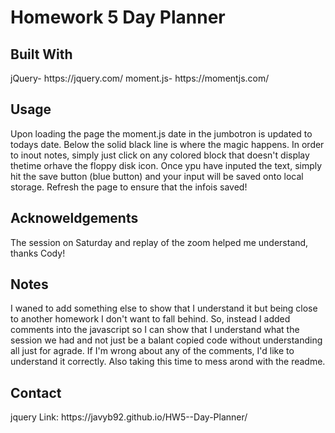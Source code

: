 <h1>Homework 5 Day Planner</h1>

<h2>Built With</h2>
jQuery- https://jquery.com/
moment.js- https://momentjs.com/

<h2>Usage</h2>
  Upon loading the page the moment.js date in the jumbotron is updated to todays date. Below the solid black line is where the magic happens. In order to inout notes, simply just click on any colored block that doesn't display thetime orhave the floppy disk icon. Once ypu have inputed the text, simply hit the save button (blue button) and your input will be saved onto local storage. Refresh the page to ensure that the infois saved!

<h2>Acknoweldgements</h2>
The session on Saturday and replay of the zoom helped me understand, thanks Cody!

<h2>Notes</h2>
I waned to add something else to show that I understand it but being close to another homework I don't want to fall behind. So, instead I added comments into the javascript so I can show that I understand what the session we had and not just be a balant copied code without understanding all just for agrade. If I'm wrong about any of the comments, I'd like to understand it correctly. Also taking this time to mess arond with the readme.

<h2>Contact</h2>jquery
Link: https://javyb92.github.io/HW5--Day-Planner/
